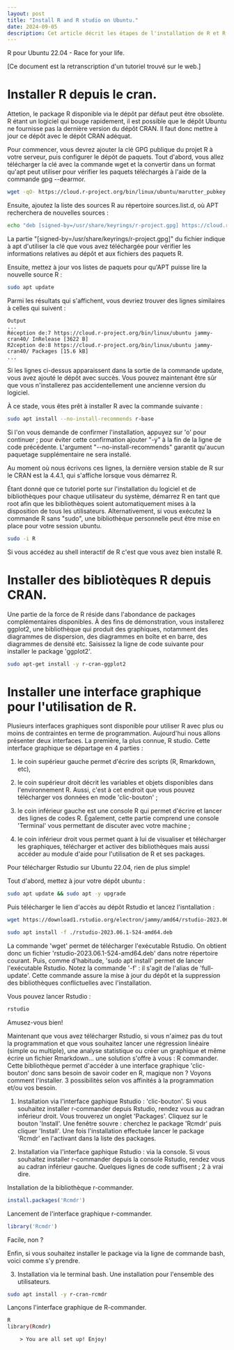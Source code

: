 ```yaml
---
layout: post
title: "Install R and R studio on Ubuntu."
date: 2024-09-05
description: Cet article décrit les étapes de l'installation de R et R studio via la ligne de commande Bash. Également, il propose l'installation de Rcommander, une interface clic-bouton de R. Enfin, l'installation de librairie est abordée : via la ligne de commande, la console R et l'interface graphique. 
---
```




R pour Ubuntu 22.04 - Race for your life.

[Ce document est la retranscription d'un tutoriel trouvé sur le web.]

# Installer R depuis le cran. 
Attetion, le package R disponible via le dépôt par défaut peut être obsolète. R étant un logiciel qui bouge rapidement, il est possible que le dépôt Ubuntu ne fournisse pas la dernière version du dépôt CRAN. Il faut donc mettre à jour ce dépôt avec le dépôt CRAN adéquat. 

Pour commencer, vous devrez ajouter la clé GPG publique du projet R à votre serveur, puis configurer le dépôt de paquets. Tout d'abord, vous allez télécharger la clé avec la commande wget et la convertir dans un format qu'apt peut utiliser pour vérifier les paquets téléchargés à l'aide de la commande gpg --dearmor.

```bash
wget -qO- https://cloud.r-project.org/bin/linux/ubuntu/marutter_pubkey.asc | sudo gpg --dearmor -o /usr/share/keyrings/r-project.gpg
```

Ensuite, ajoutez la liste des sources R au répertoire sources.list.d, où APT recherchera de nouvelles sources :

```bash
echo "deb [signed-by=/usr/share/keyrings/r-project.gpg] https://cloud.r-project.org/bin/linux/ubuntu jammy-cran40/" | sudo tee -a /etc/apt/sources.list.d/r-project.list
```
La partie "[signed-by=/usr/share/keyrings/r-project.gpg]" du fichier indique à apt d'utiliser la clé que vous avez téléchargée pour vérifier les informations relatives au dépôt et aux fichiers des paquets R.

Ensuite, mettez à jour vos listes de paquets pour qu'APT puisse lire la nouvelle source R :

```bash
sudo apt update
```

Parmi les résultats qui s'affichent, vous devriez trouver des lignes similaires à celles qui suivent :

```console
Output
...
Réception de:7 https://cloud.r-project.org/bin/linux/ubuntu jammy-cran40/ InRelease [3622 B]                  
R2ception de:8 https://cloud.r-project.org/bin/linux/ubuntu jammy-cran40/ Packages [15.6 kB]
...
```
Si les lignes ci-dessus apparaissent dans la sortie de la commande update, vous avez ajouté le dépôt avec succès. Vous pouvez maintenant être sûr que vous n'installerez pas accidentellement une ancienne version du logiciel.

À ce stade, vous êtes prêt à installer R avec la commande suivante :
```bash
sudo apt install --no-install-recommends r-base
```

Si l'on vous demande de confirmer l'installation, appuyez sur 'o' pour continuer ; pour éviter cette confirmation ajouter "-y" à la fin de la ligne de code précédente. L'argument "--no-install-recommends" garantit qu'aucun paquetage supplémentaire ne sera installé.

Au moment où nous écrivons ces lignes, la dernière version stable de R sur le CRAN est la 4.4.1, qui s'affiche lorsque vous démarrez R.

Étant donné que ce tutoriel porte sur l'installation du logiciel et de bibliothèques pour chaque utilisateur du système, démarrez R en tant que root afin que les bibliothèques soient automatiquement mises à la disposition de tous les utilisateurs. Alternativement, si vous exécutez la commande R sans "sudo", une bibliothèque personnelle peut être mise en place pour votre session ubuntu.

```bash
sudo -i R
```
Si vous accédez au shell interactif de R c'est que vous avez bien installé R. 

# Installer des bibliotèques R depuis CRAN. 
Une partie de la force de R réside dans l'abondance de packages complémentaires disponibles. À des fins de démonstration, vous installerez ggplot2, une bibliothèque qui produit des graphiques, notamment des diagrammes de dispersion, des diagrammes en boîte et en barre, des diagrammes de densité etc. Saisissez la ligne de code suivante pour installer le package 'ggplot2'.

```bash
sudo apt-get install -y r-cran-ggplot2
```

# Installer une interface graphique pour l'utilisation de R. 
Plusieurs interfaces graphiques sont disponible pour utiliser R avec plus ou moins de contraintes en terme de programmation. Aujourd'hui nous allons présenter deux interfaces. La première, la plus connue, R studio. Cette interface graphique se départage en 4 parties : 

1. le coin supérieur gauche permet d'écrire des scripts (R, Rmarkdown, etc), 

2. le coin supérieur droit décrit les variables et objets disponibles dans l'environnement R. Aussi, c'est à cet endroit que vous pouvez télécharger vos données en mode 'clic-bouton' ;

3. le coin inférieur gauche est une console R qui permet d'écrire et lancer des lignes de codes R. Également, cette partie comprend une console 'Terminal' vous permettant de discuter avec votre machine ;

4. le coin inférieur droit vous permet quant à lui de visualiser et télécharger les graphiques, télécharger et activer des bibliothèques mais aussi accéder au module d'aide pour l'utilisation de R et ses packages. 


Pour télécharger Rstudio sur Ubuntu 22.04, rien de plus simple!

Tout d'abord, mettez à jour votre dépôt ubuntu :

```bash
sudo apt update && sudo apt -y upgrade
```

Puis télécharger le lien d'accès au dépôt Rstudio et lancez l'isntallation :
```bash
wget https://download1.rstudio.org/electron/jammy/amd64/rstudio-2023.06.1-524-amd64.deb

sudo apt install -f ./rstudio-2023.06.1-524-amd64.deb
```

La commande 'wget' permet de télécharger l'exécutable Rstudio. On obtient donc un fichier 'rstudio-2023.06.1-524-amd64.deb' dans notre répertoire courant. Puis, comme d'habitude, 'sudo apt install' permet de lancer l'exécutable Rstudio. Notez la commande '-f' : il s'agit de l'alias de 'full-update'. Cette commande assure la mise à jour du dépôt et la suppression des bibliothèques conflictuelles avec l'installation. 

Vous pouvez lancer Rstudio :

```bash
rstudio
```
Amusez-vous bien!

Maintenant que vous avez télécharger Rstudio, si vous n'aimez pas du tout la programmation et que vous souhaitez lancer une régression linéaire (simple ou multiple), une analyse statistique ou créer un graphique et même écrire un fichier Rmarkdown... une solution s'offre à vous : R commander. Cette bibliothèque permet d'accéder à une interface graphique 'clic-bouton' donc sans besoin de savoir coder en R, magique non ? Voyons comment l'installer. 3 possibilités selon vos affinités à la programmation et/ou vos besoin.

1. Installation via l'interface gaphique Rstudio : 'clic-bouton'. 
Si vous souhaitez installer r-commander depuis Rstudio, rendez vous au cadran inférieur droit. Vous trouverez un onglet 'Packages'. Cliquez sur le bouton 'Install'. Une fenêtre souvre : cherchez le package 'Rcmdr' puis cliquer 'Install'. Une fois l'installation effectuée lancer le package 'Rcmdr' en l'activant dans la liste des packages.

2. Installation via l'interface gaphique Rstudio : via la console. 
Si vous souhaitez installer r-commander depuis la console Rstudio, rendez vous au cadran inférieur gauche. Quelques lignes de code suffisent ; 2 à vrai dire.

Installation de la bibliothèque r-commander.
```r
install.packages('Rcmdr')
```

Lancement de l'interface graphique r-commander.
```r
library('Rcmdr')
```
Facile, non ?

Enfin, si vous souhaitez installer le package via la ligne de commande bash, voici comme s'y prendre.

3. Installation via le terminal bash.
Une installation pour l'ensemble des utilisateurs.
```bash
sudo apt install -y r-cran-rcmdr
```
Lançons l'interface graphique de R-commander. 

```bash
R
library(Rcmdr)
```

 		> You are all set up! Enjoy! 

